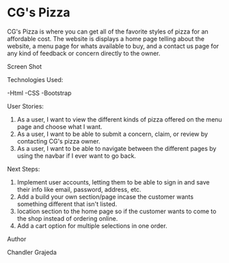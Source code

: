 # CG's Pizza

CG's Pizza is where you can get all of the favorite styles of pizza for an affordable cost. 
The website is displays a home page telling about the website, a menu page for whats available to buy, and a contact us page for any kind of feedback or concern directly to the owner.

Screen Shot

    

Technologies Used:

-Html
-CSS
-Bootstrap

User Stories:

1. As a user, I want to view the different kinds of pizza offered on the menu page and choose what I want.
2. As a user, I want to be able to submit a concern, claim, or review by contacting CG's pizza owner.
3. As a user, I want to be able to navigate between the different pages by using the navbar if I ever want to go back.

Next Steps:

1. Implement user accounts, letting them to be able to sign in and save their info like email, password, address, etc.
2. Add a build your own section/page incase the customer wants something different that isn't listed.
3. location section to the home page so if the customer wants to come to the shop instead of ordering online.
4. Add a cart option for multiple selections in one order.

Author

Chandler Grajeda